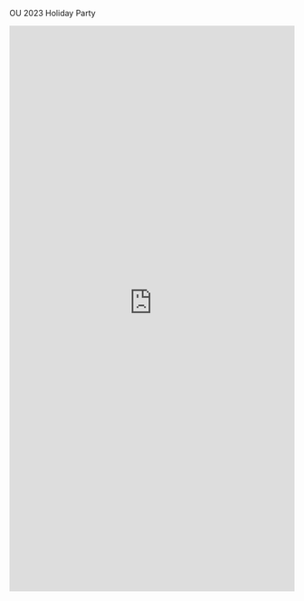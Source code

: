 OU 2023 Holiday Party

<iframe
	src="https://radames-real-time-latent-consistency-model.hf.space"
	frameborder="0"
	width="100%"
	height=1000"
></iframe>
